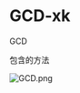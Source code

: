# GCD-xk
GCD

包含的方法

![GCD.png](http://upload-images.jianshu.io/upload_images/4044449-bf8d0a4dd889be45.png?imageMogr2/auto-orient/strip%7CimageView2/2/w/1240)
